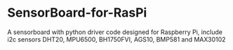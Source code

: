 # SensorBoard-for-RasPi
A sensorboard with python driver code designed for Raspberry Pi, include i2c sensors DHT20, MPU6500, BH1750FVI, AGS10, BMP581 and MAX30102
